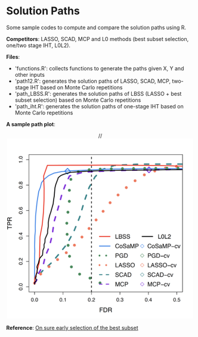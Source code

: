 # Solution Paths

Some sample codes to compute and compare the solution paths using R. 

**Competitors**: LASSO, SCAD, MCP and L0 methods (best subset selection, one/two stage IHT, L0L2).

**Files**:
- 'functions.R': collects functions to generate the paths given X, Y and other inputs
- 'path12.R': generates the solution paths of LASSO, SCAD, MCP, two-stage IHT based on Monte Carlo repetitions
- 'path_LBSS.R': generates the solution paths of LBSS (LASSO + best subset selection) based on Monte Carlo repetitions
- 'path_iht.R': generates the solution paths of one-stage IHT based on Monte Carlo repetitions

**A sample path plot**:
<p align="center">
//<img src="11c.png" alt="drawing" width="500"/>
</p>

**Reference**:
[On sure early selection of the best subset](https://arxiv.org/abs/2107.06939)
